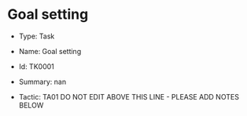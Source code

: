 # Goal setting

* Type: Task

* Name: Goal setting

* Id: TK0001

* Summary: nan

* Tactic: TA01
DO NOT EDIT ABOVE THIS LINE - PLEASE ADD NOTES BELOW